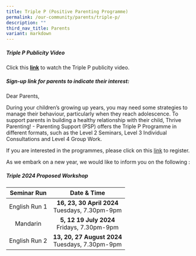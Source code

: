 ```yaml
---
title: Triple P (Positive Parenting Programme)
permalink: /our-community/parents/triple-p/
description: ""
third_nav_title: Parents
variant: markdown
---
```

##### **Triple P Publicity Video**

Click this **<a href="https://drive.google.com/file/d/1V2QPyqWz_czTYY3YUK4DyXp3lKi0tPSJ/view" target="_blank">link</a>** to watch the Triple P publicity video.  

##### **Sign-up link for parents to indicate their interest:**
Dear Parents,

During your children’s growing up years, you may need some strategies to manage their behaviour, particularly when they reach adolescence. To support parents in building a healthy relationship with their child, Thrive Parenting! - Parenting Support (PSP) offers the Triple P Programme in different formats, such as the Level 2 Seminars, Level 3 Individual Consultations and Level 4 Group Work. 


If you are interested in the programmes, please click on this <a href="https://tinyurl.com/thrivepspregistration" target="_blank">link</a> to register. 

As we embark on a new year, we would like to inform you on the following :

##### **Triple 2024 Proposed Workshop**

| Seminar Run | Date &amp; Time |
|:---------------------------------:|:---------------------------------:|
| English Run 1 | **16, 23, 30 April 2024**<br>Tuesdays, 7.30pm-9pm |
| Mandarin | **5, 12 19 July 2024**<br>Fridays, 7.30pm-9pm |
| English Run 2 | **13, 20, 27 August 2024**<br>Tuesdays, 7.30pm-9pm |